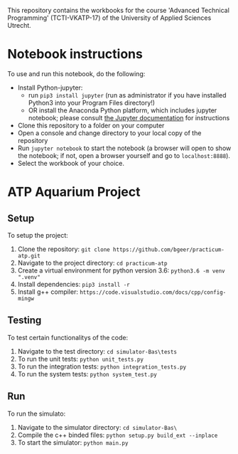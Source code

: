 This repository contains the workbooks for the course 'Advanced Technical Programming' (TCTI-VKATP-17) of the University of Applied Sciences Utrecht.


# Notebook instructions

To use and run this notebook, do the following:
* Install Python-jupyter:
  * run `pip3 install jupyter` (run as administrator if you have installed Python3 into your Program Files directory!)
  * OR install the Anaconda Python platform, which includes jupyter notebook; please consult [the Jupyter documentation](http://jupyter.readthedocs.io/en/latest/install.html) for instructions
* Clone this repository to a folder on your computer
* Open a console and change directory to your local copy of the repository
* Run `jupyter notebook` to start the notebook (a browser will open to show the notebook; if not, open a browser yourself and go to `localhost:8888`).
* Select the workbook of your choice.

# ATP Aquarium Project

## Setup

To setup the project:

1. Clone the repository: `git clone https://github.com/bgeer/practicum-atp.git`
2. Navigate to the project directory: `cd practicum-atp`
3. Create a virtual environment for python version 3.6: `python3.6 -m venv ".venv"`
4. Install dependencies: `pip3 install -r`
5. Install g++ compiler: `https://code.visualstudio.com/docs/cpp/config-mingw`

## Testing

To test certain functionalitys of the code:

1. Navigate to the test directory: `cd simulator-Bas\tests`
2. To run the unit tests: `python unit_tests.py`
3. To run the integration tests: `python integration_tests.py`
4. To run the system tests: `python system_test.py`

## Run

To run the simulato:

1. Navigate to the simulator directory: `cd simulator-Bas\`
2. Compile the c++ binded files: `python setup.py build_ext --inplace`
2. To start the simulator: `python main.py`